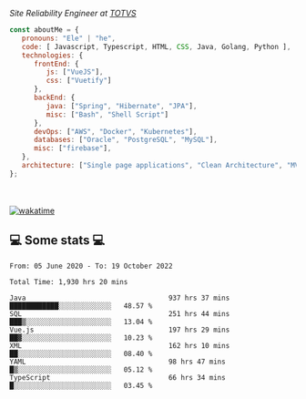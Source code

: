 <p><em>Site Reliability Engineer at <a href="https://www.totvs.com/">TOTVS</a></br>
</em></p>


```javascript
const aboutMe = {
   pronouns: "Ele" | "he",
   code: [ Javascript, Typescript, HTML, CSS, Java, Golang, Python ],
   technologies: {
      frontEnd: {
         js: ["VueJS"],
         css: ["Vuetify"]
      },
      backEnd: {
         java: ["Spring", "Hibernate", "JPA"],
         misc: ["Bash", "Shell Script"]
      },
      devOps: ["AWS", "Docker", "Kubernetes"],
      databases: ["Oracle", "PostgreSQL", "MySQL"],
      misc: ["firebase"],
   },
   architecture: ["Single page applications", "Clean Architecture", "MVC", "Microservices"],
};
```
</br></br>
[![wakatime](https://wakatime.com/badge/user/a3a8ed06-d304-4d6b-bc86-4adc418cdea7.svg)](https://wakatime.com/@a3a8ed06-d304-4d6b-bc86-4adc418cdea7)
<h2>💻 Some stats 💻</h2>

<!--START_SECTION:waka-->

```text
From: 05 June 2020 - To: 19 October 2022

Total Time: 1,930 hrs 20 mins

Java                                   937 hrs 37 mins ████████████░░░░░░░░░░░░░   48.57 %
SQL                                    251 hrs 44 mins ███▒░░░░░░░░░░░░░░░░░░░░░   13.04 %
Vue.js                                 197 hrs 29 mins ██▓░░░░░░░░░░░░░░░░░░░░░░   10.23 %
XML                                    162 hrs 10 mins ██░░░░░░░░░░░░░░░░░░░░░░░   08.40 %
YAML                                   98 hrs 47 mins  █▒░░░░░░░░░░░░░░░░░░░░░░░   05.12 %
TypeScript                             66 hrs 34 mins  █░░░░░░░░░░░░░░░░░░░░░░░░   03.45 %
```

<!--END_SECTION:waka-->
